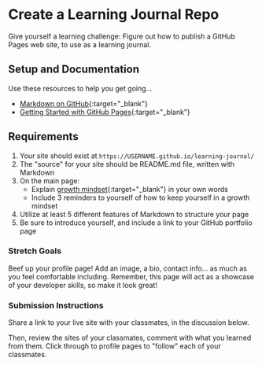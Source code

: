 # Create a Learning Journal Repo

Give yourself a learning challenge: Figure out how to publish a GitHub Pages web site, to use as a learning journal. 

## Setup and Documentation

Use these resources to help you get going... 

  - [Markdown on GitHub](https://help.github.com/en/articles/basic-writing-and-formatting-syntax){:target="_blank"}
  - [Getting Started with GitHub Pages](https://guides.github.com/features/pages/){:target="_blank"}

## Requirements

1. Your site should exist at `https://USERNAME.github.io/learning-journal/`
1. The "source" for your site should be README.md file, written with Markdown
1. On the main page:
    - Explain [growth mindset](https://www.atlassian.com/blog/inside-atlassian/growth-mindset){:target="_blank"} in your own words
    - Include 3 reminders to yourself of how to keep yourself in a growth mindset
1. Utilize at least 5 different features of Markdown to structure your page
1. Be sure to introduce yourself, and include a link to your GitHub portfolio page

### Stretch Goals

Beef up your profile page! Add an image, a bio, contact info... as much as you feel comfortable including. Remember, this page will act as a showcase of your developer skills, so make it look great! 

### Submission Instructions

Share a link to your live site with your classmates, in the discussion below. 

Then, review the sites of your classmates, comment with what you learned from them. Click through to profile pages to "follow" each of your classmates.
